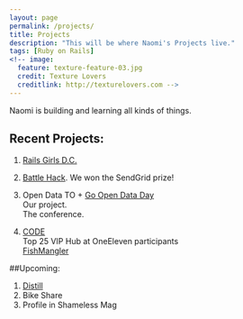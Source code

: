 ```yaml
---
layout: page
permalink: /projects/
title: Projects
description: "This will be where Naomi's Projects live."
tags: [Ruby on Rails]
<!-- image:
  feature: texture-feature-03.jpg
  credit: Texture Lovers
  creditlink: http://texturelovers.com -->
---
```

Naomi is building and learning all kinds of things.

## Recent Projects:

1. [Rails Girls D.C.](http://naomifreeman.com/code/railsgirls/)
2. [Battle Hack](https://2014.battlehack.org/). 
We won the SendGrid prize!
3. Open Data TO + [Go Open Data Day](http://2014.go-opendata.ca/about/) <br />
Our project. <br />
The conference. <br />

4. [CODE](https://canadianopendataexperience.com/)<br />
Top 25 VIP Hub at OneEleven participants<br />
[FishMangler](https://canadianopendataexperience.com/teams/the-carrot-crew)

##Upcoming:
1. [Distill](https://distill.engineyard.com/)
2. Bike Share
3. Profile in Shameless Mag

<!-- <div markdown="0"><a href="#" class="btn">Download the iOS project</a></div>

_Why can't I just download your app?_ <br />
Because I can't afford an iTunes dev account. 

<div markdown="0"><a href="#" class="btn btn-success">Help Fund Naomi's Dev Account</a></div> 

**Pro-tip:** You can learn important things by paying attention to these boxes. Not this one in particular, but probably the next one you find.
{: .notice}

---

## Folder Structure

{% highlight text %}
minimal-mistakes/
├── _includes/
|    ├── _author-bio.html        # bio stuff layout. pulls optional owner data from _config.yml
|    ├── _browser-upgrade.html   # prompt to install a modern browser for < IE9
|    ├── _footer.html            # site footer
|    ├── _head.html              # site head
|    ├── _navigation.html        # site top navigation
|    └── _scripts.html           # site scripts
├── _layouts/
|    ├── home.html               # homepage layout
|    ├── page.html               # page layout
|    ├── post-index.html         # post index layout
|    └── post.html               # single post layout
├── _posts/                      # MarkDown formatted posts
├── assets/
|    ├── css/                    # site stylesheets
|    ├── fonts/                  # webfonts
|    ├── js/
|    |   ├── _main.js            # main JavaScript file, plugin settings, etc
|    |   ├── plugins/            # scripts and jQuery plugins to combine with _main.js
|    |   ├── scripts.min.js      # concatenated and minified _main.js + plugin scripts
|    |   └── vendor/             # vendor scripts to leave alone and load as is
|    └── less/
├── images/                      # images for posts and pages
├── about.md                     # sample about page
├── posts.md                     # sample post index page. lists all posts in reverse chronology
└── index.md                     # sample homepage. lists 5 latest posts
{% endhighlight %}



## Multi-Part Project

### Once Upon a Time

Lucas ipsum dolor sit amet fett moff windu hutt greedo binks jawa organa leia darth. Organa moff calamari jinn darth kashyyyk palpatine hutt. Ewok r2-d2 jabba utapau. Droid darth solo skywalker bespin calamari padmé. Obi-wan leia mace gamorrean windu windu darth. Palpatine twi'lek skywalker tatooine amidala. Moff windu yoda thrawn fett binks grievous. Solo darth binks palpatine mothma calrissian antilles tusken raider. Bespin han gonk c-3po grievous. K-3po palpatine kenobi solo mara luke. Jinn mon ahsoka skywalker sidious antilles.

#### In a Galaxy Far, Far Away ... 

Dagobah tatooine padmé yoda obi-wan skywalker kenobi. Luuke hutt hutt hoth antilles qui-gon organa wampa. Hutt binks maul mon yavin organa. K-3po antilles organa antilles fisto luuke luke wedge darth. Jade bespin coruscant solo zabrak ben moff darth jinn. Hutt baba jango amidala yoda mon organa luke obi-wan. Calrissian greedo moff aayla mandalore fisto.Kenobi organa yoda kit. Luke organa r2-d2 antilles padmé hutt boba fett. Qui-gon gonk ventress hutt dooku yavin skywalker. Skywalker organa secura mandalorians.

 -->